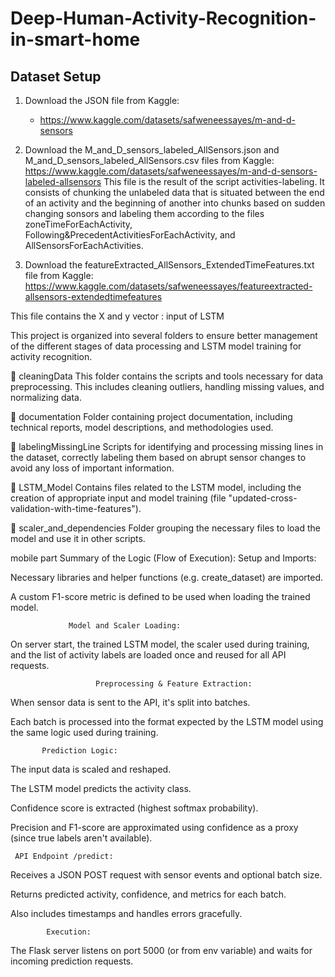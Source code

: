 # Deep-Human-Activity-Recognition-in-smart-home
## Dataset Setup

1. Download the JSON file from Kaggle:  
   - https://www.kaggle.com/datasets/safweneessayes/m-and-d-sensors  

2. Download the  M_and_D_sensors_labeled_AllSensors.json and M_and_D_sensors_labeled_AllSensors.csv files from Kaggle: 
https://www.kaggle.com/datasets/safweneessayes/m-and-d-sensors-labeled-allsensors
 This file is the result of the script activities-labeling. It consists of chunking the unlabeled data that is situated between the end of an activity and the beginning of another into chunks based on sudden changing sonsors and labeling them according to the files zoneTimeForEachActivity, Following&PrecedentActivitiesForEachActivity, and AllSensorsForEachActivities.

 3. Download the  featureExtracted_AllSensors_ExtendedTimeFeatures.txt file from Kaggle: 
https://www.kaggle.com/datasets/safweneessayes/featureextracted-allsensors-extendedtimefeatures

 This file contains the X and y vector : input of LSTM
 



This project is organized into several folders to ensure better management of the different stages of data processing and LSTM model training for activity recognition.

📂 cleaningData
This folder contains the scripts and tools necessary for data preprocessing. This includes cleaning outliers, handling missing values, and normalizing data.

📂 documentation
Folder containing project documentation, including technical reports, model descriptions, and methodologies used.

📂 labelingMissingLine
Scripts for identifying and processing missing lines in the dataset, correctly labeling them based on abrupt sensor changes to avoid any loss of important information.

📂 LSTM_Model
Contains files related to the LSTM model, including the creation of appropriate input and model training (file "updated-cross-validation-with-time-features").

📂 scaler_and_dependencies
Folder grouping the necessary files to load the model and use it in other scripts.




mobile part 
Summary of the Logic (Flow of Execution):
                      Setup and Imports:

Necessary libraries and helper functions (e.g. create_dataset) are imported.

A custom F1-score metric is defined to be used when loading the trained model.

                 Model and Scaler Loading:

On server start, the trained LSTM model, the scaler used during training, and the list of activity labels are loaded once and reused for all API requests.

                       Preprocessing & Feature Extraction:

When sensor data is sent to the API, it's split into batches.

Each batch is processed into the format expected by the LSTM model using the same logic used during training.

           Prediction Logic:

The input data is scaled and reshaped.

The LSTM model predicts the activity class.

Confidence score is extracted (highest softmax probability).

Precision and F1-score are approximated using confidence as a proxy (since true labels aren't available).

     API Endpoint /predict:

Receives a JSON POST request with sensor events and optional batch size.

Returns predicted activity, confidence, and metrics for each batch.

Also includes timestamps and handles errors gracefully.

            Execution:

The Flask server listens on port 5000 (or from env variable) and waits for incoming prediction requests.

